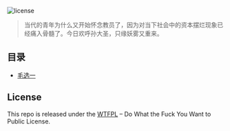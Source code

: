 ![license](https://img.shields.io/badge/license-WTFPL%20--%20Do%20What%20the%20Fuck%20You%20Want%20to%20Public%20License-green.svg)

>当代的青年为什么又开始怀念教员了，因为对当下社会中的资本摆烂现象已经痛入骨髓了。今日欢呼孙大圣，只缘妖雾又重来。

## 目录
* [毛选一](./毛选一.md)

## License
This repo is released under the [WTFPL](http://www.wtfpl.net/) – Do What the Fuck You Want to Public License.
